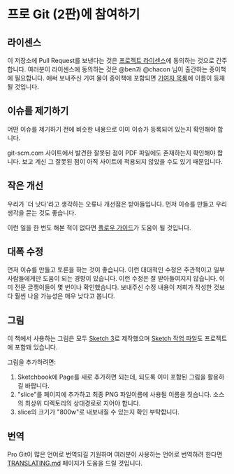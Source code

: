 # 프로 Git (2판)에 참여하기

## 라이센스

이 저장소에 Pull Request를 보낸다는 것은 [프로젝트 라이센스](LICENSE.asc)에 동의하는 것으로 간주합니다.
여러분이 라이센스에 동의하는 것은 @ben과 @chacon 님이 출간하는 종이책에 필요합니다.
애써 보내주신 기여 물이 종이책에 포함되면 [기여자 목록](book/contributors.asc)에 이름이 등재될 것입니다.

## 이슈를 제기하기

어떤 이슈를 제기하기 전에 비슷한 내용으로 이미 이슈가 등록되어 있는지 확인해야 합니다.

git-scm.com 사이트에서 발견한 잘못된 점이 PDF 파일에도 존재하는지 확인해야 합니다.
보고 계신 그 잘못된 점이 아직 사이트에 적용되지 않았을 수도 있기 때문입니다.

## 작은 개선

우리가 `더 낫다'라고 생각하는 오류나 개선점은 받아들입니다.
먼저 이슈를 만들고 우리 생각을 묻는 것도 좋습니다.

이런 일을 한 번도 해본 적이 없다면 [플로우 가이드](https://guides.github.com/introduction/flow/)가 도움이 될 것입니다.

## 대폭 수정

먼저 이슈를 만들고 토론을 하는 것이 좋습니다.
이런 대대적인 수정은 주관적이고 일부 사람들에게만 도움이 되는 경향이 있습니다. 이런 수정은 잘 받아들여지지 않습니다.
이미 전문 글쟁이들이 몇 번이나 확인했습니다. 보내주신 수정 내용이 저희가 작성한 것보다 훨씬 나을 가능성은 매우 낮다고 봅니다.

## 그림

이 책에서 사용하는 그림은 모두 [Sketch 3](http://bohemiancoding.com/sketch/)로 제작했으며 [Sketch 작업 파일](diagram-source/progit.sketch)도 프로젝트에 포함돼 있습니다.

그림을 추가하려면:

1. Sketchbook에 Page를 새로 추가하면 되는데, 되도록 이미 포함된 그림을 활용하길 바랍니다.
1. "slice"를 페이지에 추가하고 최종 PNG 파일이름에 사용될 이름을 짓습니다. 소스의 최상위 디렉토리의 상대경로로 지어야 합니다.
1. slice의 크기가 "800w"로 내보내질 수 있는지 확인 부탁합니다.


## 번역

Pro Git이 많은 언어로 번역되길 기원하며 여러분이 사용하는 언어로 번역하려 한다면 [TRANSLATING.md](TRANSLATING.md) 페이지가 도움을 드릴 것입니다.